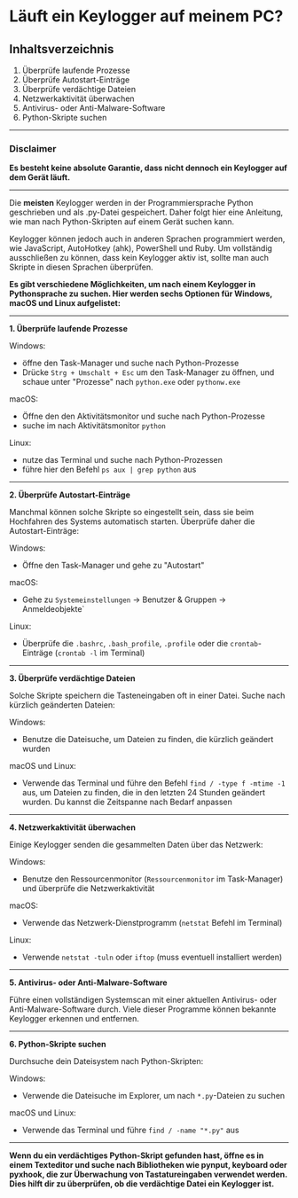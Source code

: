
# Läuft ein Keylogger auf meinem PC?


## Inhaltsverzeichnis
1. Überprüfe laufende Prozesse
2. Überprüfe Autostart-Einträge
3. Überprüfe verdächtige Dateien
4. Netzwerkaktivität überwachen
5. Antivirus- oder Anti-Malware-Software
6. Python-Skripte suchen


------------------------------------------


### Disclaimer
**Es besteht keine absolute Garantie, dass nicht dennoch ein Keylogger auf dem Gerät läuft.**


------------------------------------------------------------------


Die **meisten** Keylogger werden in der Programmiersprache Python geschrieben und als .py-Datei gespeichert. Daher folgt hier eine Anleitung, wie man nach Python-Skripten auf einem Gerät suchen kann.

Keylogger können jedoch auch in anderen Sprachen programmiert werden, wie JavaScript, AutoHotkey (ahk), PowerShell und Ruby. Um vollständig ausschließen zu können, dass kein Keylogger aktiv ist, sollte man auch Skripte in diesen Sprachen überprüfen.

**Es gibt verschiedene Möglichkeiten, um nach einem Keylogger in Pythonsprache zu suchen. Hier werden sechs Optionen für Windows, macOS und Linux aufgelistet:**


--------------------------------------------------------------


**1. Überprüfe laufende Prozesse**

Windows: 
- öffne den Task-Manager und suche nach Python-Prozesse
- Drücke `Strg + Umschalt + Esc` um den Task-Manager zu öffnen, und schaue unter "Prozesse" nach `python.exe` oder `pythonw.exe`

macOS:
- Öffne den den Aktivitätsmonitor und suche nach Python-Prozesse 
- suche im nach Aktivitätsmonitor `python`

Linux:
- nutze das Terminal und suche nach Python-Prozessen
- führe hier den Befehl `ps aux | grep python` aus

---------------------------------------------------------------

**2. Überprüfe Autostart-Einträge**

Manchmal können solche Skripte so eingestellt sein, dass sie beim Hochfahren des Systems automatisch starten. Überprüfe daher die Autostart-Einträge:

Windows:
- Öffne den Task-Manager und gehe zu "Autostart"

macOS:
- Gehe zu `Systemeinstellungen` -> Benutzer & Gruppen -> Anmeldeobjekte`

Linux:
- Überprüfe die `.bashrc`, `.bash_profile`, `.profile` oder die `crontab`-Einträge (`crontab -l` im Terminal)

-----------------------------------------------------------------------------------------------------------------

**3. Überprüfe verdächtige Dateien**

Solche Skripte speichern die Tasteneingaben oft in einer Datei. Suche nach kürzlich geänderten Dateien:

Windows: 
- Benutze die Dateisuche, um Dateien zu finden, die kürzlich geändert wurden

macOS und Linux: 
- Verwende das Terminal und führe den Befehl `find / -type f -mtime -1` aus, um Dateien zu finden, die in den letzten 24 Stunden geändert wurden. Du kannst die Zeitspanne     nach Bedarf anpassen

----------------------------------------------------------------------

**4. Netzwerkaktivität überwachen**

Einige Keylogger senden die gesammelten Daten über das Netzwerk:

Windows:
- Benutze den Ressourcenmonitor (`Ressourcenmonitor` im Task-Manager) und überprüfe die Netzwerkaktivität

macOS: 
- Verwende das Netzwerk-Dienstprogramm (`netstat` Befehl im Terminal)

Linux: 
- Verwende `netstat -tuln` oder `iftop` (muss eventuell installiert werden)

----------------------------------------------------------------------------------

**5. Antivirus- oder Anti-Malware-Software**

Führe einen vollständigen Systemscan mit einer aktuellen Antivirus- oder Anti-Malware-Software durch. Viele dieser Programme können bekannte Keylogger erkennen und entfernen.

-------------------------------------------------------

**6. Python-Skripte suchen**

Durchsuche dein Dateisystem nach Python-Skripten:

Windows: 
- Verwende die Dateisuche im Explorer, um nach `*.py`-Dateien zu suchen

macOS und Linux:
- Verwende das Terminal und führe `find / -name "*.py"` aus

------------------------------------------------------------------------------

**Wenn du ein verdächtiges Python-Skript gefunden hast, öffne es in einem Texteditor und suche nach Bibliotheken wie pynput, keyboard oder pyxhook, die zur Überwachung von Tastatureingaben verwendet werden. Dies hilft dir zu überprüfen, ob die verdächtige Datei ein Keylogger ist.**
